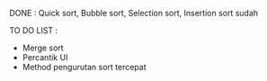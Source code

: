 DONE :
Quick sort, Bubble sort, Selection sort, Insertion sort sudah

TO DO LIST :
- Merge sort
- Percantik UI
- Method pengurutan sort tercepat
